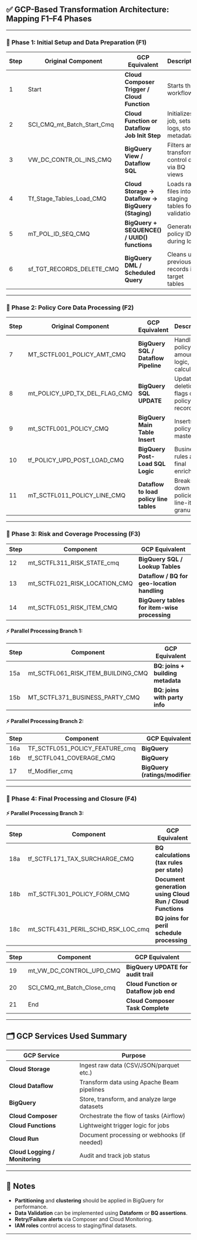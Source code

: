 
## ✅ **GCP-Based Transformation Architecture: Mapping F1–F4 Phases**

---

### 🔹 **Phase 1: Initial Setup and Data Preparation (F1)**

| Step | Original Component              | GCP Equivalent                                    | Description                                        |
| ---- | ------------------------------- | ------------------------------------------------- | -------------------------------------------------- |
| 1    | Start                           | **Cloud Composer Trigger / Cloud Function**       | Starts the workflow                                |
| 2    | SCI\_CMQ\_mt\_Batch\_Start\_Cmq | **Cloud Function or Dataflow Job Init Step**      | Initializes job, sets up logs, stores metadata     |
| 3    | VW\_DC\_CONTR\_OL\_INS\_CMQ     | **BigQuery View / Dataflow SQL**                  | Filters and transforms control data via BQ views   |
| 4    | Tf\_Stage\_Tables\_Load\_CMQ    | **Cloud Storage → Dataflow → BigQuery (Staging)** | Loads raw files into staging tables for validation |
| 5    | mT\_POL\_ID\_SEQ\_CMQ           | **BigQuery + SEQUENCE() / UUID() functions**      | Generates policy IDs during load                   |
| 6    | sf\_TGT\_RECORDS\_DELETE\_CMQ   | **BigQuery DML / Scheduled Query**                | Cleans up previous records in target tables        |

---

### 🔹 **Phase 2: Policy Core Data Processing (F2)**

| Step | Original Component                  | GCP Equivalent                          | Description                                   |
| ---- | ----------------------------------- | --------------------------------------- | --------------------------------------------- |
| 7    | MT\_SCTFL001\_POLICY\_AMT\_CMQ      | **BigQuery SQL / Dataflow Pipeline**    | Handles policy amount logic, calculations     |
| 8    | mt\_POLICY\_UPD\_TX\_DEL\_FLAG\_CMQ | **BigQuery SQL UPDATE**                 | Updates deletion flags on policy records      |
| 9    | mt\_SCTFL001\_POLICY\_CMQ           | **BigQuery Main Table Insert**          | Inserts core policy master data               |
| 10   | tf\_POLICY\_UPD\_POST\_LOAD\_CMQ    | **BigQuery Post-Load SQL Logic**        | Business rules and final enrichment           |
| 11   | mT\_SCTFL011\_POLICY\_LINE\_CMQ     | **Dataflow to load policy line tables** | Breaks down policies to line-item granularity |

---

### 🔹 **Phase 3: Risk and Coverage Processing (F3)**

| Step | Component                         | GCP Equivalent                               |
| ---- | --------------------------------- | -------------------------------------------- |
| 12   | mt\_SCTFL311\_RISK\_STATE\_cmq    | **BigQuery SQL / Lookup Tables**             |
| 13   | mt\_SCTFL021\_RISK\_LOCATION\_CMQ | **Dataflow / BQ for geo-location handling**  |
| 14   | mt\_SCTFL051\_RISK\_ITEM\_CMQ     | **BigQuery tables for item-wise processing** |

#### ⚡ Parallel Processing Branch 1:

| Step | Component                               | GCP Equivalent                    |
| ---- | --------------------------------------- | --------------------------------- |
| 15a  | mt\_SCTFL061\_RISK\_ITEM\_BUILDING\_CMQ | **BQ: joins + building metadata** |
| 15b  | MT\_SCTFL371\_BUSINESS\_PARTY\_CMQ      | **BQ: joins with party info**     |

#### ⚡ Parallel Processing Branch 2:

| Step | Component                          | GCP Equivalent                   |
| ---- | ---------------------------------- | -------------------------------- |
| 16a  | TF\_SCTFL051\_POLICY\_FEATURE\_cmq | **BigQuery**                     |
| 16b  | tf\_SCTFL041\_COVERAGE\_CMQ        | **BigQuery**                     |
| 17   | tf\_Modifier\_cmq                  | **BigQuery (ratings/modifiers)** |

---

### 🔹 **Phase 4: Final Processing and Closure (F4)**

#### ⚡ Parallel Processing Branch 3:

| Step | Component                                | GCP Equivalent                                            |
| ---- | ---------------------------------------- | --------------------------------------------------------- |
| 18a  | tf\_SCTFL171\_TAX\_SURCHARGE\_CMQ        | **BQ calculations (tax rules per state)**                 |
| 18b  | mT\_SCTFL301\_POLICY\_FORM\_CMQ          | **Document generation using Cloud Run / Cloud Functions** |
| 18c  | mt\_SCTFL431\_PERIL\_SCHD\_RSK\_LOC\_cmq | **BQ joins for peril schedule processing**                |

| Step | Component                       | GCP Equivalent                         |
| ---- | ------------------------------- | -------------------------------------- |
| 19   | mt\_VW\_DC\_CONTROL\_UPD\_CMQ   | **BigQuery UPDATE for audit trail**    |
| 20   | SCI\_CMQ\_mt\_Batch\_Close\_cmq | **Cloud Function or Dataflow job end** |
| 21   | End                             | **Cloud Composer Task Complete**       |

---

## 🗂️ GCP Services Used Summary

| GCP Service                    | Purpose                                      |
| ------------------------------ | -------------------------------------------- |
| **Cloud Storage**              | Ingest raw data (CSV/JSON/parquet etc.)      |
| **Cloud Dataflow**             | Transform data using Apache Beam pipelines   |
| **BigQuery**                   | Store, transform, and analyze large datasets |
| **Cloud Composer**             | Orchestrate the flow of tasks (Airflow)      |
| **Cloud Functions**            | Lightweight trigger logic for jobs           |
| **Cloud Run**                  | Document processing or webhooks (if needed)  |
| **Cloud Logging / Monitoring** | Audit and track job status                   |

---

## 📌 Notes

* **Partitioning** and **clustering** should be applied in BigQuery for performance.
* **Data Validation** can be implemented using **Dataform** or **BQ assertions**.
* **Retry/Failure alerts** via Composer and Cloud Monitoring.
* **IAM roles** control access to staging/final datasets.

---


